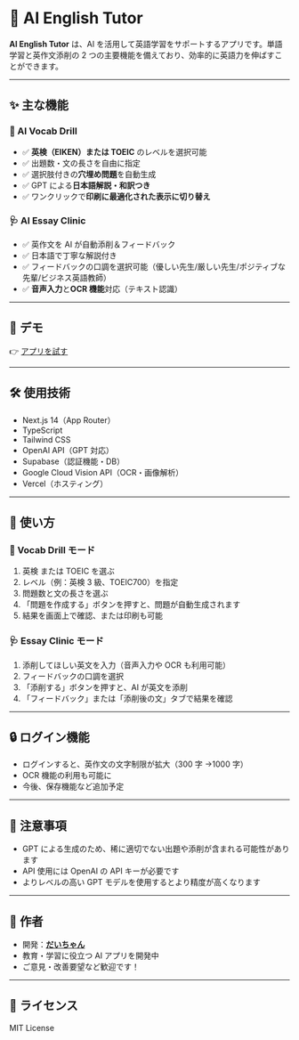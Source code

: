 # 🤖 AI English Tutor

**AI English Tutor** は、AI を活用して英語学習をサポートするアプリです。単語学習と英作文添削の 2 つの主要機能を備えており、効率的に英語力を伸ばすことができます。

---

## ✨ 主な機能

### 📘 AI Vocab Drill

- ✅ **英検（EIKEN）または TOEIC** のレベルを選択可能
- ✅ 出題数・文の長さを自由に指定
- ✅ 選択肢付きの**穴埋め問題**を自動生成
- ✅ GPT による**日本語解説・和訳つき**
- ✅ ワンクリックで**印刷に最適化された表示に切り替え**

### 🩺 AI Essay Clinic

- ✅ 英作文を AI が自動添削＆フィードバック
- ✅ 日本語で丁寧な解説付き
- ✅ フィードバックの口調を選択可能（優しい先生/厳しい先生/ポジティブな先輩/ビジネス英語教師）
- ✅ **音声入力**と**OCR 機能**対応（テキスト認識）

---

## 🚀 デモ

👉 [アプリを試す](https://ai-vocab-drill.vercel.app/)

---

## 🛠️ 使用技術

- Next.js 14（App Router）
- TypeScript
- Tailwind CSS
- OpenAI API（GPT 対応）
- Supabase（認証機能・DB）
- Google Cloud Vision API（OCR・画像解析）
- Vercel（ホスティング）

---

## 🧪 使い方

### 📘 Vocab Drill モード

1. 英検 または TOEIC を選ぶ
2. レベル（例：英検 3 級、TOEIC700）を指定
3. 問題数と文の長さを選ぶ
4. 「問題を作成する」ボタンを押すと、問題が自動生成されます
5. 結果を画面上で確認、または印刷も可能

### 🩺 Essay Clinic モード

1. 添削してほしい英文を入力（音声入力や OCR も利用可能）
2. フィードバックの口調を選択
3. 「添削する」ボタンを押すと、AI が英文を添削
4. 「フィードバック」または「添削後の文」タブで結果を確認

---

## 🔒 ログイン機能

- ログインすると、英作文の文字制限が拡大（300 字 →1000 字）
- OCR 機能の利用も可能に
- 今後、保存機能など追加予定

---

## 📝 注意事項

- GPT による生成のため、稀に適切でない出題や添削が含まれる可能性があります
- API 使用には OpenAI の API キーが必要です
- よりレベルの高い GPT モデルを使用するとより精度が高くなります

---

## 🙌 作者

- 開発：**[だいちゃん](https://github.com/dai-chan-m)**
- 教育・学習に役立つ AI アプリを開発中
- ご意見・改善要望など歓迎です！

---

## 📜 ライセンス

MIT License
